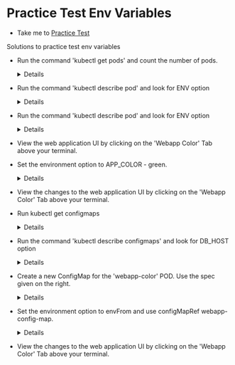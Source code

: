 # Practice Test Env Variables
  - Take me to [Practice Test](https://kodekloud.com/courses/539883/lectures/9816643)
  
Solutions to practice test env variables
- Run the command 'kubectl get pods' and count the number of pods.
  
  <details>
  
  ```
  $ kubectl get pods
  ```
  </details>
  
- Run the command 'kubectl describe pod' and look for ENV option

  <details>
  
  ```
  $ kubectl describe pod
  ```
  </details>
  
- Run the command 'kubectl describe pod' and look for ENV option
  
  <details>
  ```
  $ kubectl describe pod
  ```
  </details>
    
- View the web application UI by clicking on the 'Webapp Color' Tab above your terminal.

- Set the environment option to APP_COLOR - green.
  
  <details>
  ```
  $ kubectl get pods webapp-color -o yaml > green.yaml
  $ kubectl delete pods webapp-color
  
  Update APP_COLOR to green
  $ kubectl create -f green.yaml
  ```
  </details>
  
- View the changes to the web application UI by clicking on the 'Webapp Color' Tab above your terminal.

- Run kubectl get configmaps
  
  <details>
  
  ```
  $ kubectl get configmaps
  ```
  </details>
  
- Run the command 'kubectl describe configmaps' and look for DB_HOST option

  <details>
  ```
  $ kubectl describe configmaps
  ```
  </details>
  
- Create a new ConfigMap for the 'webapp-color' POD. Use the spec given on the right.

  <details>
  ```
  $ kubectl create configmap webapp-config-map --from-literal=APP_COLOR=darkblue
  ```
  </details>
  
- Set the environment option to envFrom and use configMapRef webapp-config-map.
  
  <details>
  ```
  $ kubectl get pods webapp-color -o yaml > new-webapp.yaml
  $ kubectl delete pods webapp-color
  
  Update pod defination file, under spec.containers section update the below.
  
  - envFrom:
    - configMapRef:
       name: webapp-config-map
 
  ```
  </details>
  
  <details>
  ```
  $ kubectl create -f new-webapp.yaml
  ``` 
  </details>

- View the changes to the web application UI by clicking on the 'Webapp Color' Tab above your terminal.
